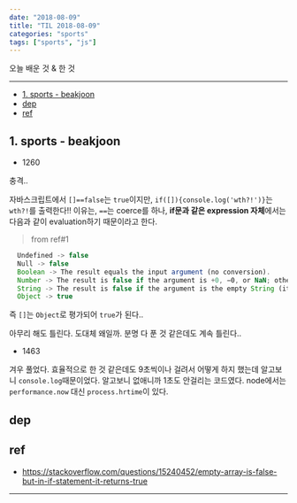 ```yaml
---
date: "2018-08-09"
title: "TIL 2018-08-09"
categories: "sports"
tags: ["sports", "js"]
---
```


오늘 배운 것 & 한 것

----------

- [1. sports - beakjoon](#1-sports---beakjoon)
- [dep](#dep)
- [ref](#ref)

## 1. sports - beakjoon

- 1260

충격..

자바스크립트에서 `[]==false`는 `true`이지만, `if([]){console.log('wth?!')}`는 `wth?!`를 출력한다!!
이유는, `==`는 coerce를 하나, **if문과 같은 expression 자체**에서는 다음과 같이 evaluation하기 때문이라고 한다.

> from ref#1

```js
  Undefined -> false
  Null -> false
  Boolean -> The result equals the input argument (no conversion).
  Number -> The result is false if the argument is +0, −0, or NaN; otherwise the result is true.
  String -> The result is false if the argument is the empty String (its length is zero); otherwise the result is true.
  Object -> true
```

즉 `[]`는 `Object`로 평가되어 `true`가 된다..

아무리 해도 틀린다. 도대체 왜일까. 분명 다 푼 것 같은데도 계속 틀린다..

- 1463

겨우 풀었다. 효율적으로 한 것 같은데도 9초씩이나 걸려서 어떻게 하지 했는데 알고보니 `console.log`때문이었다. 알고보니 없애니까 1초도 안걸리는 코드였다.
node에서는 `performance.now` 대신 `process.hrtime`이 있다.

## dep

## ref

- <https://stackoverflow.com/questions/15240452/empty-array-is-false-but-in-if-statement-it-returns-true>

----------

